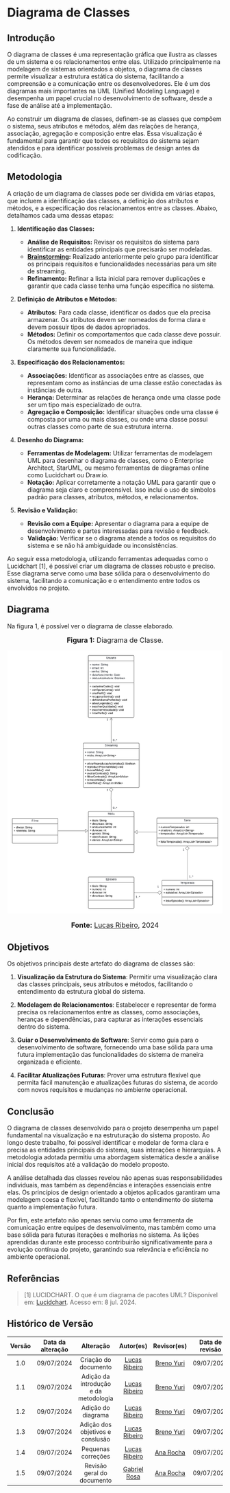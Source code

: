# Diagrama de Classes

## Introdução

O diagrama de classes é uma representação gráfica que ilustra as classes de um sistema e os relacionamentos entre elas. Utilizado principalmente na modelagem de sistemas orientados a objetos, o diagrama de classes permite visualizar a estrutura estática do sistema, facilitando a compreensão e a comunicação entre os desenvolvedores. Ele é um dos diagramas mais importantes na UML (Unified Modeling Language) e desempenha um papel crucial no desenvolvimento de software, desde a fase de análise até a implementação.

Ao construir um diagrama de classes, definem-se as classes que compõem o sistema, seus atributos e métodos, além das relações de herança, associação, agregação e composição entre elas. Essa visualização é fundamental para garantir que todos os requisitos do sistema sejam atendidos e para identificar possíveis problemas de design antes da codificação.

## Metodologia

A criação de um diagrama de classes pode ser dividida em várias etapas, que incluem a identificação das classes, a definição dos atributos e métodos, e a especificação dos relacionamentos entre as classes. Abaixo, detalhamos cada uma dessas etapas:

1. **Identificação das Classes:**
   - **Análise de Requisitos:** Revisar os requisitos do sistema para identificar as entidades principais que precisarão ser modeladas.
   - **[Brainstorming](https://unbarqdsw2024-1.github.io/2024.1_G4_My_Video/#/Base/brainstorming):** Realizado anteriormente pelo grupo para identificar os principais requisitos e funcionalidades necessárias para um site de streaming.
   - **Refinamento:** Refinar a lista inicial para remover duplicações e garantir que cada classe tenha uma função específica no sistema.

2. **Definição de Atributos e Métodos:**
   - **Atributos:** Para cada classe, identificar os dados que ela precisa armazenar. Os atributos devem ser nomeados de forma clara e devem possuir tipos de dados apropriados.
   - **Métodos:** Definir os comportamentos que cada classe deve possuir. Os métodos devem ser nomeados de maneira que indique claramente sua funcionalidade.

3. **Especificação dos Relacionamentos:**
   - **Associações:** Identificar as associações entre as classes, que representam como as instâncias de uma classe estão conectadas às instâncias de outra.
   - **Herança:** Determinar as relações de herança onde uma classe pode ser um tipo mais especializado de outra.
   - **Agregação e Composição:** Identificar situações onde uma classe é composta por uma ou mais classes, ou onde uma classe possui outras classes como parte de sua estrutura interna.
   
4. **Desenho do Diagrama:**
   - **Ferramentas de Modelagem:** Utilizar ferramentas de modelagem UML para desenhar o diagrama de classes, como o Enterprise Architect, StarUML, ou mesmo ferramentas de diagramas online como Lucidchart ou Draw.io.
   - **Notação:** Aplicar corretamente a notação UML para garantir que o diagrama seja claro e compreensível. Isso inclui o uso de símbolos padrão para classes, atributos, métodos, e relacionamentos.

5. **Revisão e Validação:**
   - **Revisão com a Equipe:** Apresentar o diagrama para a equipe de desenvolvimento e partes interessadas para revisão e feedback.
   - **Validação:** Verificar se o diagrama atende a todos os requisitos do sistema e se não há ambiguidade ou inconsistências.

Ao seguir essa metodologia, utilizando ferramentas adequadas como o Lucidchart [1], é possível criar um diagrama de classes robusto e preciso. Esse diagrama serve como uma base sólida para o desenvolvimento do sistema, facilitando a comunicação e o entendimento entre todos os envolvidos no projeto.

## Diagrama

Na figura 1, é possível ver o diagrama de classe elaborado.

<div align="center">

<font size="3"><p style="text-align: center"><b>Figura 1:</b> Diagrama de Classe. </p></font>

![Diagrama de Classe](../assets/img/modelagem/diagramaClasses.png)

<font size="3"><p style="text-align: center"><b>Fonte:</b> <a href="https://github.com/lucassouzs">Lucas Ribeiro</a>, 2024</p></font>
</div>

## Objetivos

Os objetivos principais deste artefato do diagrama de classes são:

1. **Visualização da Estrutura do Sistema**: Permitir uma visualização clara das classes principais, seus atributos e métodos, facilitando o entendimento da estrutura global do sistema.

2. **Modelagem de Relacionamentos**: Estabelecer e representar de forma precisa os relacionamentos entre as classes, como associações, heranças e dependências, para capturar as interações essenciais dentro do sistema.

3. **Guiar o Desenvolvimento de Software**: Servir como guia para o desenvolvimento de software, fornecendo uma base sólida para uma futura implementação das funcionalidades do sistema de maneira organizada e eficiente.

4. **Facilitar Atualizações Futuras**: Prover uma estrutura flexível que permita fácil manutenção e atualizações futuras do sistema, de acordo com novos requisitos e mudanças no ambiente operacional.

## Conclusão

O diagrama de classes desenvolvido para o projeto desempenha um papel fundamental na visualização e na estruturação do sistema proposto. Ao longo deste trabalho, foi possível identificar e modelar de forma clara e precisa as entidades principais do sistema, suas interações e hierarquias. A metodologia adotada permitiu uma abordagem sistemática desde a análise inicial dos requisitos até a validação do modelo proposto.

A análise detalhada das classes revelou não apenas suas responsabilidades individuais, mas também as dependências e interações essenciais entre elas. Os princípios de design orientado a objetos aplicados garantiram uma modelagem coesa e flexível, facilitando tanto o entendimento do sistema quanto a implementação futura.

Por fim, este artefato não apenas serviu como uma ferramenta de comunicação entre equipes de desenvolvimento, mas também como uma base sólida para futuras iterações e melhorias no sistema. As lições aprendidas durante este processo contribuirão significativamente para a evolução contínua do projeto, garantindo sua relevância e eficiência no ambiente operacional.

## Referências

> [1] LUCIDCHART. O que é um diagrama de pacotes UML? Disponível em: [Lucidchart](https://www.lucidchart.com/pages/pt/diagrama-de-pacotes-uml#:~:text=um%20diagrama%20UML-,O%20que%20é%20um%20diagrama%20de%20pacotes%20UML%3F,ou%20até%20mesmo%20outros%20pacotes). Acesso em: 8 jul. 2024.

## Histórico de Versão

| Versão | Data da alteração |             Alteração             |   Autor(es)   |           Revisor(es)       | Data de revisão |
| :----: | :---------------: | :-------------------------------: | :---------------------------------------------: | :---------------------------------------------: | :-------------: |
|  1.0   |       09/07/2024       |         Criação do documento        | [Lucas Ribeiro](https://github.com/lucassouzs) | [Breno Yuri](https://github.com/YuriBre) | 09/07/2024 |
|  1.1   |       09/07/2024       |         Adição da introdução e da metodologia        | [Lucas Ribeiro](https://github.com/lucassouzs) | [Breno Yuri](https://github.com/YuriBre) | 09/07/2024 |
|  1.2   |       09/07/2024       |         Adição do diagrama        | [Lucas Ribeiro](https://github.com/lucassouzs) | [Breno Yuri](https://github.com/YuriBre) | 09/07/2024 |
|  1.3   |       09/07/2024       |         Adição dos objetivos e conslusão        | [Lucas Ribeiro](https://github.com/lucassouzs) | [Breno Yuri](https://github.com/YuriBre) | 09/07/2024 |
|  1.4   |       09/07/2024       |         Pequenas correções        | [Lucas Ribeiro](https://github.com/lucassouzs) | [Ana Rocha](https://github.com/anaaroch) | 09/07/2024 |
|  1.5   |       09/07/2024       |         Revisão geral do documento        | [Gabriel Rosa](https://github.com/gabrielrosa09) | [Ana Rocha](https://github.com/gabrielrosa09) | 09/07/2024 |
